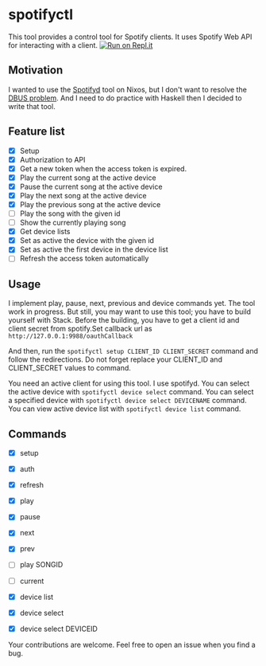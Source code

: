 # spotifyctl
This tool provides a control tool for Spotify clients. It uses Spotify Web API for interacting with a client.
[![Run on Repl.it](https://repl.it/badge/github/delirehberi/spotifyctl)](https://repl.it/github/delirehberi/spotifyctl)

## Motivation
I wanted to use the [Spotifyd](https://github.com/Spotifyd/spotifyd) tool on Nixos, but I don't want to resolve the [DBUS problem](https://community.spotify.com/t5/Desktop-Linux/Spotify-D-Bus-issue-cannot-send-CLI-commands/td-p/4528662). And I need to do practice with Haskell then I decided to write that tool.

## Feature list
- [x] Setup
- [x] Authorization to API
- [x] Get a new token when the access token is expired.
- [x] Play the current song at the active device
- [x] Pause the current song at the active device
- [x] Play the next song at the active device
- [x] Play the previous song at the active device
- [ ] Play the song with the given id
- [ ] Show the currently playing song
- [x] Get device lists
- [x] Set as active the device with the given id
- [x] Set as active the first device in the device list
- [ ] Refresh the access token automatically

## Usage
I implement play, pause, next,  previous and device commands yet. The tool work in progress. But still, you may want to use this tool; you have to build yourself with Stack. Before the building, you have to get a client id and client secret from spotify.Set callback url as `http://127.0.0.1:9988/oauthCallback`

And then, run the `spotifyctl setup CLIENT_ID CLIENT_SECRET` command and follow the redirections. Do not forget replace your CLIENT_ID and CLIENT_SECRET values to command.

You need an active client for using this tool. I use spotifyd. You can select the active device with `spotifyctl device select` command. You can select a specified device with `spotifyctl device select DEVICENAME` command. You can view active device list with `spotifyctl device list` command.

## Commands
- [x] setup
- [x] auth
- [x] refresh
- [x] play
- [x] pause
- [x] next
- [x] prev
- [ ] play SONGID
- [ ] current
- [x] device list
- [x] device select
- [x] device select DEVICEID


Your contributions are welcome. Feel free to open an issue when you find a bug.